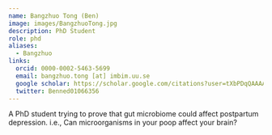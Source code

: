 ```yaml
---
name: Bangzhuo Tong (Ben)
image: images/BangzhuoTong.jpg
description: PhD Student
role: phd
aliases:
  - Bangzhuo
links:
  orcid: 0000-0002-5463-5699
  email: bangzhuo.tong [at] imbim.uu.se
  google scholar: https://scholar.google.com/citations?user=tXbPDqQAAAAJ&hl=en
  twitter: Benned01066356
---
```

A PhD student trying to prove that gut microbiome could affect postpartum depression. i.e., Can microorganisms in your poop affect your brain?